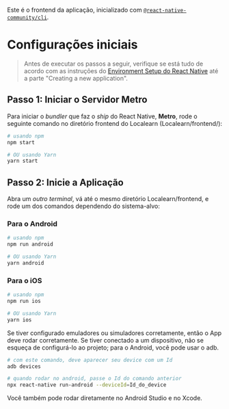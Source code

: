 Este é o frontend da aplicação, inicializado com [`@react-native-community/cli`](https://github.com/react-native-community/cli).

# Configurações iniciais

> Antes de executar os passos a seguir, verifique se está tudo de acordo com as instruções do [Environment Setup do React Native](https://reactnative.dev/docs/environment-setup) até a parte "Creating a new application".

## Passo 1: Iniciar o Servidor Metro

Para iniciar o _bundler_ que faz o _ship_ do React Native, **Metro**, rode o seguinte comando no diretório frontend do Localearn (Localearn/frontend/):

```bash
# usando npm
npm start

# OU usando Yarn
yarn start
```

## Passo 2: Inicie a Aplicação

Abra um _outro terminal_, vá até o mesmo diretório Localearn/frontend, e rode um dos comandos dependendo do sistema-alvo:

### Para o Android

```bash
# usando npm
npm run android

# OU usando Yarn
yarn android
```

### Para o iOS

```bash
# usando npm
npm run ios

# OU usando Yarn
yarn ios
```

Se tiver configurado emuladores ou simuladores corretamente, então o App deve rodar corretamente. Se tiver conectado a um dispositivo, não se esqueça de configurá-lo ao projeto; para o Android, você pode usar o adb.

```bash
# com este comando, deve aparecer seu device com um Id
adb devices

# quando rodar no android, passe o Id do comando anterior
npx react-native run-android --deviceId=Id_do_device
```

Você também pode rodar diretamente no Android Studio e no Xcode.
